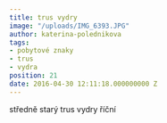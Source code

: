 ```yaml
---
title: trus vydry
image: "/uploads/IMG_6393.JPG"
author: katerina-polednikova
tags:
- pobytové znaky
- trus
- vydra
position: 21
date: 2016-04-30 12:11:18.000000000 Z
---
```

středně starý trus vydry říční

